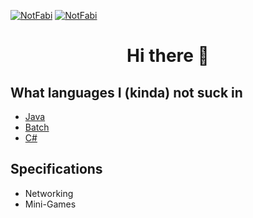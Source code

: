 [![NotFabi](https://readme-typing-svg.herokuapp.com?size=60&color=ff0d59&vCenter=true&height=100&lines=NotFabi)](https://www.youtube.com/watch?v=dQw4w9WgXcQ)
[![NotFabi](https://readme-typing-svg.herokuapp.com?font=Fira+Code&size=60&pause=1000&color=7D00FF&center=true&width=435&height=100&lines=NotFabi)](https://www.youtube.com/watch?v=dQw4w9WgXcQ)

<h1 align="center">Hi there 👋</h1>

## What languages I (kinda) not suck in
- [Java](https://www.oracle.com/java/technologies/)
- [Batch](https://en.wikibooks.org/wiki/Windows_Batch_Scripting)
- [C#](https://en.wikipedia.org/wiki/C_Sharp_(programming_language))

## Specifications
- Networking
- Mini-Games
